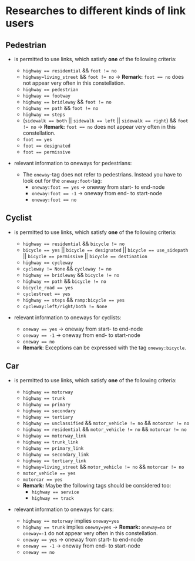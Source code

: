 # Researches to different kinds of link users

## Pedestrian
+ is permitted to use links, which satisfy **one** of the following criteria:
    + `highway == residential` && `foot != no`
	+ `highway=living_street` && `foot != no`   &#8594; **Remark:** `foot == no` does not appear very often in this constellation.
	+ `highway == pedestrian` 
	+ `highway == footway`
	+ `highway == bridleway` && `foot != no`
	+ `highway == path` && `foot != no`
	+ `highway == steps`
	+ (`sidewalk == both` || `sidewalk == left` || `sidewalk == right`)  && `foot != no`   &#8594; **Remark:** `foot == no` does not appear very often in this constellation.
	+ `foot == yes` 
	+ `foot == designated`	
	+ `foot == permissive`

+ relevant information to oneways for pedestrians:
    + The `oneway`-tag does not refer to pedestrians. Instead you have to look out for the `oneway:foot`-tag:
        + `oneway:foot == yes` &#8594; oneway from start- to end-node
        + `oneway:foot == -1` &#8594; oneway from end- to start-node
        + `oneway:foot == no`   
	

## Cyclist
+ is permitted to use links, which satisfy **one** of the following criteria:
    + `highway == residential` && `bicycle != no`
    + `bicycle == yes` || `bicycle == designated` || `bicycle == use_sidepath` || `bicycle == permissive` || `bicycle == destination`
    + `highway == cycleway`
    + `cycleway != None` && `cycleway != no`
    + `highway == bridleway` && `bicycle != no`
    + `highway == path` && `bicycle != no`
    + `bicycle_road == yes`
    + `cyclestreet == yes`
    + `highway == steps` && `ramp:bicycle == yes`
    + `cycleway:left/right/both != None`

+ relevant information to oneways for cyclists:
    + `oneway == yes` &#8594; oneway from start- to end-node
    + `oneway == -1` &#8594; oneway from end- to start-node
    + `oneway == no`
    + **Remark**: Exceptions can be expressed with the tag `oneway:bicycle`.
    
    
## Car
+ is permitted to use links, which satisfy **one** of the following criteria:
    + `highway == motorway`
    + `highway == trunk`
    + `highway == primary`      
    + `highway == secondary`		
    + `highway == tertiary`		
    + `highway == unclassified` && `motor_vehicle != no` && `motorcar != no`		
    + `highway == residential` && `motor_vehicle != no` && `motorcar != no`
    + `highway == motorway_link`
    + `highway == trunk_link`
    + `highway == primary_link`
    + `highway == secondary_link`
    + `highway == tertiary_link` 
    + `highway=living_street` && `motor_vehicle != no` && `motorcar != no`
    + `motor_vehicle == yes`
    + `motorcar == yes`
    + **Remark:** Maybe the following tags should be considered too:
        + `highway == service`
        + `highway == track`
        
+ relevant information to oneways for cars:
    + `highway == motorway` implies `oneway=yes`
    + `highway == trunk` implies `oneway=yes`   &#8594; **Remark:** `oneway=no` or `oneway=-1` do not appear very often in this constellation.
    + `oneway == yes` &#8594; oneway from start- to end-node
    + `oneway == -1` &#8594; oneway from end- to start-node
    + `oneway == no`
